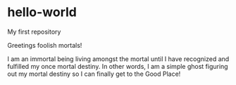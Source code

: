 # hello-world
My first repository

Greetings foolish mortals!

I am an immortal being living amongst the mortal until I have recognized and fulfilled my once mortal destiny.
In other words, I am a simple ghost figuring out my mortal destiny so I can finally get to the Good Place!
